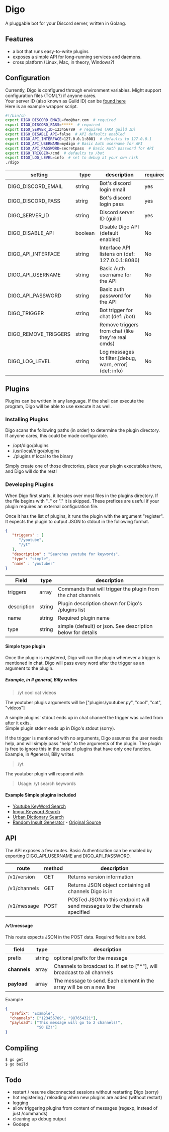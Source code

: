 # Digo
A pluggable bot for your Discord server, written in Golang.

## Features
* a bot that runs easy-to-write plugins
* exposes a simple API for long-running services and daemons.
* cross platform (Linux, Mac, in theory, Windows?)

## Configuration
Currently, Digo is configured through environment variables. Might support configuration files (TOML?) if anyone cares.  
Your server ID (also known as Guild ID) can be [found here](https://support.discordapp.com/hc/en-us/articles/206346498)  
Here is an example wrapper script.

```sh
#!/bin/sh
export DIGO_DISCORD_EMAIL=foo@bar.com  # required
export DIGO_DISCORD_PASS=*****  # required
export DIGO_SERVER_ID=123456789  # required (AKA guild ID)
export DIGO_DISABLE_API=false  # API defaults enabled
export DIGO_API_INTERFACE=127.0.0.1:8081  # defaults to 127.0.0.1
export DIGO_API_USERNAME=mydigo # Basic Auth username for API
export DIGO_API_PASSWORD=secretpass  # Basic Auth password for API
export DIGO_TRIGGER=/cmd  # defaults to /bot
export DIGO_LOG_LEVEL=info  # set to debug at your own risk
./digo
```

setting             |   type    |   description                                          |   required
--------------------|-----------|--------------------------------------------------------|----------
DIGO_DISCORD_EMAIL  |  string   | Bot's discord login email                              | yes
DIGO_DISCORD_PASS   |  strirg   | Bot's discord login pass                               | yes
DIGO_SERVER_ID      |  string   | Discord server ID (guild)                              | yes
DIGO_DISABLE_API    |  boolean  | Disable Digo API (default enabled)                     | No
DIGO_API_INTERFACE  |  string   | Interface API listens on (def: 127.0.0.1:8086)         | No
DIGO_API_USERNAME   |  string   | Basic Auth username for the API                        | No
DIGO_API_PASSWORD   |  string   | Basic auth password for the API                        | No
DIGO_TRIGGER        |  string   | Bot trigger for chat (def: /bot)                       | No
DIGO_REMOVE_TRIGGERS|  string   | Remove triggers from chat (like they're real cmds)     | No
DIGO_LOG_LEVEL      |  string   | Log messages to filter.[debug, warn, error] (def: info)| No

## Plugins
Plugins can be written in any language. If the shell can execute the program, Digo will be able to use execute it as well.

### Installing Plugins
Digo scans the following paths (in order) to determine the plugin directory. If anyone cares, this could be made configurable.

* /opt/digo/plugins
* /usr/local/digo/plugins
* ./plugins  # local to the binary

Simply create one of those directories, place your plugin executables there, and Digo will do the rest!

### Developing Plugins

When Digo first starts, it iterates over most files in the plugins directory. If the file begins with "_" or "." it is skipped. These prefixes are useful if your plugin requires an external configuration file.

Once it has the list of plugins, it runs the plugin with the argument "register". It expects the plugin to output JSON to stdout in the following format.

```json
{
   "triggers" : [
      "/youtube",
      "/yt"
   ],
   "description" : "Searches youtube for keywords",
   "type": "simple",
   "name" : "youtuber"
}
```

Field       | type   | description
------------|--------|------------
triggers    | array  | Commands that will trigger the plugin from the chat channels
description | string | Plugin description shown for Digo's /plugins list
name        | string | Required plugin name
type        | string | simple (default) or json. See description below for details

#### Simple type plugin
Once the plugin is registered, Digo will run the plugin whenever a trigger is mentioned in chat. Digo will pass every word after the trigger as an argument to the plugin.

##### Example, in # general, Billy writes  
>/yt cool cat videos  

The youtuber plugis arguments will be ["plugins/youtuber.py", "cool", "cat", "videos"]  

A simple plugins' stdout ends up in chat channel the trigger was called from after it exits.  
Simple plugin stderr ends up in Digo's stdout (sorry).

If the trigger is mentioned with no arguments, Digo assumes the user needs help, and will simply pass "help" to the arguments of the plugin. The plugin is free to ignore this in the case of plugins that have only one function.
Example, in #general, Billy writes  
>/yt  

The youtuber plugin will respond with  

>Usage: /yt search keywords  

#### Example Simple plugins included
* [Youtube KeyWord Search](examples/plugins/youtuber.py)  
* [Imgur Keyword Search](examples/plugins/imgurer.py)  
* [Urban Dictionary Search](examples/plugins/urbaner.py)  
* [Random Insult Generator](examples/plugins/insulter.py) - [Original Source](https://gist.github.com/quandyfactory/258915)


## API
The API exposes a few routes. Basic Authentication can be enabled by exporting
DIGO_API_USERNAME and DIGO_API_PASSWORD.

route         | method | description
--------------|--------|------------
/v1/version   | GET    | Returns version information
/v1/channels  | GET    | Returns JSON object containing all channels Digo is in
/v1/message   | POST   | POSTed JSON to this endpoint will send messages to the channels specified

#### /v1/message
This route expects JSON in the POST data. Required fields are bold.

field       | type   | description
------------|--------|------------
prefix      | string | optional prefix for the message
**channels**| array  | Channels to broadcast to. If set to ["*"], will broadcast to all channels
**payload** | array  | The message to send. Each element in the array will be on a new line

Example
```json
{
  "prefix": "Example",
  "channels": ["123456789", "987654321"],
  "payload": ["This message will go to 2 channels!",
              "SO EZ!"]
}

```

## Compiling
```sh
$ go get
$ go build
```

## Todo
* restart / resume disconnected sessions without restarting Digo (sorry)
* hot registering / reloading when new plugins are added (without restart)
* logging
* allow triggering plugins from content of messages (regexp, instead of just /commands)
* cleaning up debug output
* Godeps

